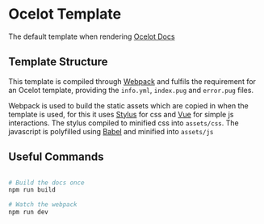# Ocelot Template

The default template when rendering [Ocelot Docs](https://github.com/robb-j/ocelot)

## Template Structure

This template is compiled through [Webpack](https://webpack.github.io/) and fulfils the requirement for an Ocelot template, providing the `info.yml`, `index.pug` and `error.pug` files.

Webpack is used to build the static assets which are copied in when the template is used, for this it uses [Stylus](http://stylus-lang.com/) for css and [Vue](https://vuejs.org/) for simple js interactions. The stylus compiled to minified css into `assets/css`. The javascript is polyfilled using [Babel](https://babeljs.io/docs/usage/polyfill/) and minified into `assets/js`

## Useful Commands

```bash

# Build the docs once
npm run build

# Watch the webpack
npm run dev

````

